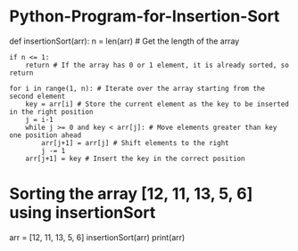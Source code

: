 # Python-Program-for-Insertion-Sort
def insertionSort(arr):
	n = len(arr) # Get the length of the array
	
	if n <= 1:
		return # If the array has 0 or 1 element, it is already sorted, so return

	for i in range(1, n): # Iterate over the array starting from the second element
		key = arr[i] # Store the current element as the key to be inserted in the right position
		j = i-1
		while j >= 0 and key < arr[j]: # Move elements greater than key one position ahead
			arr[j+1] = arr[j] # Shift elements to the right
			j -= 1
		arr[j+1] = key # Insert the key in the correct position

# Sorting the array [12, 11, 13, 5, 6] using insertionSort
arr = [12, 11, 13, 5, 6]
insertionSort(arr)
print(arr)
